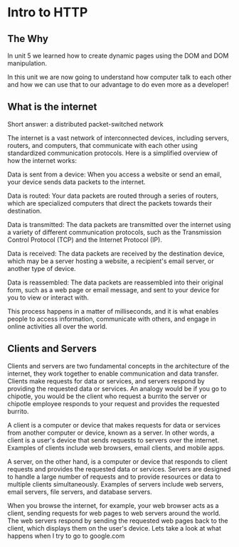 # Intro to HTTP

## The Why

In unit 5 we learned how to create dynamic pages using the DOM and DOM manipulation. 

In this unit we are now going to understand how computer talk to each other and how we can use that to our advantage to do even more as a developer!

## What is the internet

Short answer: a distributed packet-switched network

The internet is a vast network of interconnected devices, including servers, routers, and computers, that communicate with each other using standardized communication protocols. Here is a simplified overview of how the internet works:

Data is sent from a device: When you access a website or send an email, your device sends data packets to the internet.

Data is routed: Your data packets are routed through a series of routers, which are specialized computers that direct the packets towards their destination.

Data is transmitted: The data packets are transmitted over the internet using a variety of different communication protocols, such as the Transmission Control Protocol (TCP) and the Internet Protocol (IP).

Data is received: The data packets are received by the destination device, which may be a server hosting a website, a recipient's email server, or another type of device.

Data is reassembled: The data packets are reassembled into their original form, such as a web page or email message, and sent to your device for you to view or interact with.

This process happens in a matter of milliseconds, and it is what enables people to access information, communicate with others, and engage in online activities all over the world.

## Clients and Servers

Clients and servers are two fundamental concepts in the architecture of the internet, they work together to enable communication and data transfer. Clients make requests for data or services, and servers respond by providing the requested data or services. An analogy would be if you go to chipotle, you would be the client who request a burrito the server or chipotle employee responds to  your request and provides the requested burrito. 

A client is a computer or device that makes requests for data or services from another computer or device, known as a server. In other words, a client is a user's device that sends requests to servers over the internet. Examples of clients include web browsers, email clients, and mobile apps.

A server, on the other hand, is a computer or device that responds to client requests and provides the requested data or services. Servers are designed to handle a large number of requests and to provide resources or data to multiple clients simultaneously. Examples of servers include web servers, email servers, file servers, and database servers.

When you browse the internet, for example, your web browser acts as a client, sending requests for web pages to web servers around the world. The web servers respond by sending the requested web pages back to the client, which displays them on the user's device. Lets take a look at what happens when I try to go to google.com
